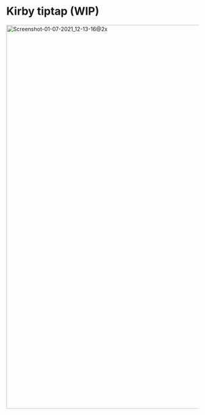 # Kirby tiptap (WIP)

<img width="1003" alt="Screenshot-01-07-2021_12-13-16@2x" src="https://user-images.githubusercontent.com/7975568/124107670-c5cc8880-da65-11eb-8f60-2e582fbfd9b0.png">
